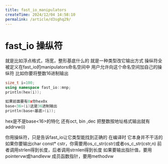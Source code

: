 ```yaml
---
title: fast_io_manipulators
createTime: 2024/12/04 14:58:10
permalink: /article/d3sghq29/
---
```



# fast_io 操纵符

就是比如浮点格式，场宽，整形基底什么的
就是一种类型改它输出方式
操纵符全被定义在fast_io的manipulators命名空间中
用户允许向这个命名空间加自己的操纵符
比如你要将整数16进制输出
```c++
size_t i=100;
using namespace fast_io::mnp;
println(hex(i));

如果前面要有0x你hex0x
base<36>(i)这是36进制输出
println(base<基底>(i));
```

hex是不是base<16>的特化
还有oct, bin ,dec
把整数按地址格式输出就有addrvw(i)

你用操纵符，只是告诉fast_io让它类型能找到正确的
在编译时
它本身并不干活的
如果你要输出char const* cstr，你需要用os_c_str(cstr)或者os_c_str(cstr,n)
前者调用strlen得到长度，后者调用strnlen得到长度
如果要输出指针值，要用pointervw或handlevw
成员函数指针，要用methodvw





